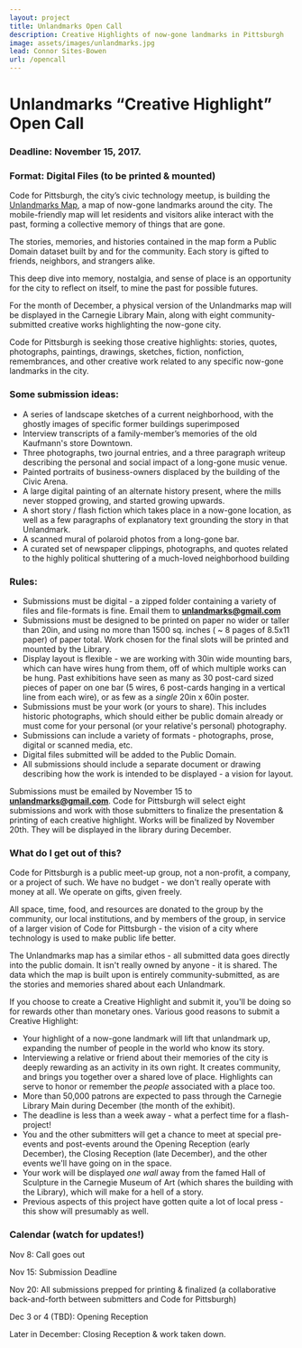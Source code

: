```yaml
---
layout: project
title: Unlandmarks Open Call
description: Creative Highlights of now-gone landmarks in Pittsburgh
image: assets/images/unlandmarks.jpg
lead: Connor Sites-Bowen 
url: /opencall
---
```


# Unlandmarks “Creative Highlight” Open Call

### Deadline: November 15, 2017.
### Format: Digital Files (to be printed & mounted)

Code for Pittsburgh, the city’s civic technology meetup, is building the [Unlandmarks Map](http://www.unlandmarks.com), a map of now-gone landmarks around the city. The mobile-friendly map will let residents and visitors alike interact with the past, forming a collective memory of things that are gone.

The stories, memories, and histories contained in the map form a Public Domain dataset built by and for the community. Each story is gifted to friends, neighbors, and strangers alike.

This deep dive into memory, nostalgia, and sense of place is an opportunity for the city to reflect on itself, to mine the past for possible futures.

For the month of December, a physical version of the Unlandmarks map will be displayed in the Carnegie Library Main, along with eight community-submitted creative works highlighting the now-gone city.

Code for Pittsburgh is seeking those creative highlights: stories, quotes, photographs, paintings, drawings, sketches, fiction, nonfiction, remembrances, and other creative work related to any specific now-gone landmarks in the city.

### Some submission ideas:

* A series of landscape sketches of a current neighborhood, with the ghostly images of specific former buildings superimposed
* Interview transcripts of a family-member’s memories of the old Kaufmann's store Downtown.
* Three photographs, two journal entries, and a three paragraph writeup describing the personal and social impact of a long-gone music venue.
* Painted portraits of business-owners displaced by the building of the Civic Arena.
* A large digital painting of an alternate history present, where the mills never stopped growing, and started growing upwards.
* A short story / flash fiction which takes place in a now-gone location, as well as a few paragraphs of explanatory text grounding the story in that Unlandmark.
* A scanned mural of polaroid photos from a long-gone bar.
* A curated set of newspaper clippings, photographs, and quotes related to the highly political shuttering of a much-loved neighborhood building

### Rules:

* Submissions must be digital - a zipped folder containing a variety of files and file-formats is fine. Email them to **<unlandmarks@gmail.com>**
* Submissions must be designed to be printed on paper no wider or taller than 20in, and using no more than 1500 sq. inches ( ~ 8 pages of 8.5x11 paper) of paper total. Work chosen for the final slots will be printed and mounted by the Library.
* Display layout is flexible - we are working with 30in wide mounting bars, which can have wires hung from them, off of which multiple works can be hung. Past exhibitions have seen as many as 30 post-card sized pieces of paper on one bar (5 wires, 6 post-cards hanging in a vertical line from each wire), or as few as a *single* 20in x 60in poster.
* Submissions must be your work (or yours to share). This includes historic photographs, which should either be public domain already or must come for your personal (or your relative's personal) photography.
* Submissions can include a variety of formats - photographs, prose, digital or scanned media, etc.
* Digital files submitted will be added to the Public Domain.
* All submissions should include a separate document or drawing describing how the work is intended to be displayed - a vision for layout.

Submissions must be emailed by November 15 to **<unlandmarks@gmail.com>**. Code for Pittsburgh will select eight submissions and work with those submitters to finalize the presentation & printing of each creative highlight. Works will be finalized by November 20th. They will be displayed in the library during December.

### What do I get out of this?

Code for Pittsburgh is a public meet-up group, not a non-profit, a company, or a project of such. We have no budget - we don't really operate with money at all. We operate on gifts, given freely.

All space, time, food, and resources are donated to the group by the community, our local institutions, and by members of the group, in service of a larger vision of Code for Pittsburgh - the vision of a city where technology is used to make public life better.

The Unlandmarks map has a similar ethos - all submitted data goes directly into the public domain. It isn't really owned by anyone - it is shared. The data which the map is built upon is entirely community-submitted, as are the stories and memories shared about each Unlandmark.

If you choose to create a Creative Highlight and submit it, you'll be doing so for rewards other than monetary ones. Various good reasons to submit a Creative Highlight:

* Your highlight of a now-gone landmark will lift that unlandmark up, expanding the number of people in the world who know its story.
* Interviewing a relative or friend about their memories of the city is deeply rewarding as an activity in its own right. It creates community, and brings you together over a shared love of place. Highlights can serve to honor or remember the *people* associated with a place too.
* More than 50,000 patrons are expected to pass through the Carnegie Library Main during December (the month of the exhibit).
* The deadline is less than a week away - what a perfect time for a flash-project!
* You and the other submitters will get a chance to meet at special pre-events and post-events around the Opening Reception (early December), the Closing Reception (late December), and the other events we'll have going on in the space.
* Your work will be displayed *one wall* away from the famed Hall of Sculpture in the Carnegie Museum of Art (which shares the building with the Library), which will make for a hell of a story.
* Previous aspects of this project have gotten quite a lot of local press - this show will presumably as well.


### Calendar (watch for updates!)

Nov 8: Call goes out

Nov 15: Submission Deadline

Nov 20: All submissions prepped for printing & finalized (a collaborative back-and-forth between submitters and Code for Pittsburgh)

Dec 3 or 4 (TBD): Opening Reception

Later in December: Closing Reception & work taken down.